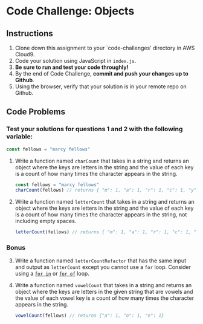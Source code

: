 # Code Challenge: Objects

## Instructions

1. Clone down this assignment to your `code-challenges' directory in AWS Cloud9.  
2. Code your solution using JavaScript in `index.js`. 
3. **Be sure to run and test your code throughly!**
4. By the end of Code Challenge, **commit and push your changes up to Github**.
5. Using the browser, verify that your solution is in your remote repo on Github.

## Code Problems

### **Test your solutions for questions 1 and 2 with the following variable:** 
```javascript
const fellows = "marcy fellows"
```

1. Write a function named `charCount` that takes in a string and returns an object where the keys are letters in the string and the value of each key is a count of how many times the character appears in the string.
    
    ```javascript
    const fellows = "marcy fellows"
    charCount(fellows) // returns { "m": 1, "a": 1, "r": 1, "c": 1, "y": 1, " ": 1, "f": 1, "e": 1, "l": 2, "o": 1, "w": 1, "s": 1 }
    ```
    
2. Write a function named `letterCount` that takes in a string and returns an object where the keys are letters in the string and the value of each key is a count of how many times the character appears in the string, not including empty spaces. 
    
    ```javascript
    letterCount(fellows) // returns { "m": 1, "a": 1, "r": 1, "c": 1, "y": 1, "f": 1, "e": 1, "l": 2, "o": 1, "w": 1, "s": 1 }
    ```
    
### Bonus
3. Write a function named `letterCountRefactor` that has the same input and output as `letterCount` except you cannot use a `for` loop. Consider using a [`for in`](https://developer.mozilla.org/en-US/docs/Web/JavaScript/Reference/Statements/for...in) or [`for of`](https://developer.mozilla.org/en-US/docs/Web/JavaScript/Reference/Statements/for...of]) loop. 


4. Write a function named `vowelCount` that takes in a string and returns an object where the keys are letters in the given string that are vowels and the value of each vowel key is a count of how many times the character appears in the string.

    ```javascript
    vowelCount(fellows) // returns {"a": 1, "o": 1, "e": 1}
    ```
